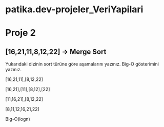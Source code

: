 # patika.dev-projeler_VeriYapilari

# Proje 2
## [16,21,11,8,12,22] -> Merge Sort

Yukarıdaki dizinin sort türüne göre aşamalarını yazınız.
Big-O gösterimini yazınız.

[16,21,11],[8,12,22]

[16,21],[11],[8,12],[22]

[11,16,21],[8,12,22]

[8,11,12,16,21,22]

Big-O(logn)
